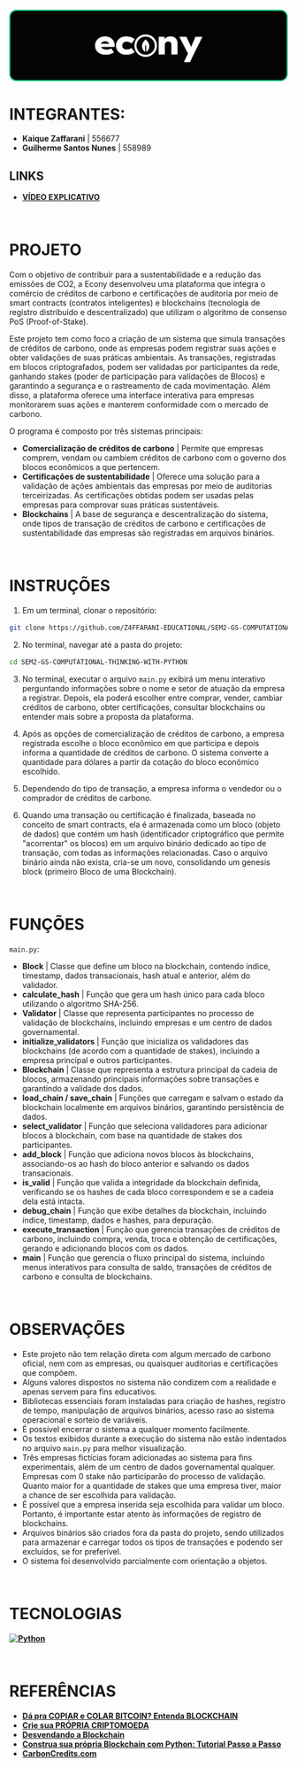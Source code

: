 ![banner](./assets/banner.png)

# INTEGRANTES:
- **Kaique Zaffarani** | 556677
- **Guilherme Santos Nunes** | 558989

## LINKS
- **[VÍDEO EXPLICATIVO](https://youtu.be/5BdzgsT5DlY)**

<br>

# PROJETO
Com o objetivo de contribuir para a sustentabilidade e a redução das emissões de CO2, a Econy desenvolveu uma plataforma que integra o comércio de créditos de carbono e certificações de auditoria por meio de smart contracts (contratos inteligentes) e blockchains (tecnologia de registro distribuído e descentralizado) que utilizam o algoritmo de consenso PoS (Proof-of-Stake).

Este projeto tem como foco a criação de um sistema que simula transações de créditos de carbono, onde as empresas podem registrar suas ações e obter validações de suas práticas ambientais. As transações, registradas em blocos criptografados, podem ser validadas por participantes da rede, ganhando stakes (poder de participação para validações de Blocos) e garantindo a segurança e o rastreamento de cada movimentação. Além disso, a plataforma oferece uma interface interativa para empresas monitorarem suas ações e manterem conformidade com o mercado de carbono.

O programa é composto por três sistemas principais:

- **Comercialização de créditos de carbono** | Permite que empresas comprem, vendam ou cambiem créditos de carbono com o governo dos blocos econômicos a que pertencem.
- **Certificações de sustentabilidade** | Oferece uma solução para a validação de ações ambientais das empresas por meio de auditorias terceirizadas. As certificações obtidas podem ser usadas pelas empresas para comprovar suas práticas sustentáveis.
- **Blockchains** | A base de segurança e descentralização do sistema, onde tipos de transação de créditos de carbono e certificações de sustentabilidade das empresas são registradas em arquivos binários.

<br>

# INSTRUÇÕES
1. Em um terminal, clonar o repositório:
```bash
git clone https://github.com/Z4FFARANI-EDUCATIONAL/SEM2-GS-COMPUTATIONAL-THINKING-WITH-PYTHON.git
```

2. No terminal, navegar até a pasta do projeto:
```bash
cd SEM2-GS-COMPUTATIONAL-THINKING-WITH-PYTHON
```

3. No terminal, executar o arquivo ```main.py``` exibirá um menu interativo perguntando informações sobre o nome e setor de atuação da empresa a registrar. Depois, ela poderá escolher entre comprar, vender, cambiar créditos de carbono, obter certificações, consultar blockchains ou entender mais sobre a proposta da plataforma.
   
4. Após as opções de comercialização de créditos de carbono, a empresa registrada escolhe o bloco econômico em que participa e depois informa a quantidade de créditos de carbono. O sistema converte a quantidade para dólares a partir da cotação do bloco econômico escolhido.

5. Dependendo do tipo de transação, a empresa informa o vendedor ou o comprador de créditos de carbono.

6. Quando uma transação ou certificação é finalizada, baseada no conceito de smart contracts, ela é armazenada como um bloco (objeto de dados) que contém um hash (identificador criptográfico que permite "acorrentar" os blocos) em um arquivo binário dedicado ao tipo de transação, com todas as informações relacionadas. Caso o arquivo binário ainda não exista, cria-se um novo, consolidando um genesis block (primeiro Bloco de uma Blockchain).

<br>

# FUNÇÕES
``main.py``:
- **Block** | Classe que define um bloco na blockchain, contendo índice, timestamp, dados transacionais, hash atual e anterior, além do validador.
- **calculate_hash** | Função que gera um hash único para cada bloco utilizando o algoritmo SHA-256.
- **Validator** | Classe que representa participantes no processo de validação de blockchains, incluindo empresas e um centro de dados governamental.
- **initialize_validators** | Função que inicializa os validadores das blockchains (de acordo com a quantidade de stakes), incluindo a empresa principal e outros participantes.
- **Blockchain** | Classe que representa a estrutura principal da cadeia de blocos, armazenando principais informações sobre transações e garantindo a validade dos dados.
- **load_chain / save_chain** | Funções que carregam e salvam o estado da blockchain localmente em arquivos binários, garantindo persistência de dados.
- **select_validator** | Função que seleciona validadores para adicionar blocos à blockchain, com base na quantidade de stakes dos participantes.
- **add_block** | Função que adiciona novos blocos às blockchains, associando-os ao hash do bloco anterior e salvando os dados transacionais.
- **is_valid** | Função que valida a integridade da blockchain definida, verificando se os hashes de cada bloco correspondem e se a cadeia dela está intacta.
- **debug_chain** | Função que exibe detalhes da blockchain, incluindo índice, timestamp, dados e hashes, para depuração.
- **execute_transaction** | Função que gerencia transações de créditos de carbono, incluindo compra, venda, troca e obtenção de certificações, gerando e adicionando blocos com os dados.
- **main** | Função que gerencia o fluxo principal do sistema, incluindo menus interativos para consulta de saldo, transações de créditos de carbono e consulta de blockchains.

<br>

# OBSERVAÇÕES
- Este projeto não tem relação direta com algum mercado de carbono oficial, nem com as empresas, ou quaisquer auditorias e certificações que compõem.
- Alguns valores dispostos no sistema não condizem com a realidade e apenas servem para fins educativos.
- Bibliotecas essenciais foram instaladas para criação de hashes, registro de tempo, manipulação de arquivos binários, acesso raso ao sistema operacional e sorteio de variáveis.
- É possível encerrar o sistema a qualquer momento facilmente.
- Os textos exibidos durante a execução do sistema não estão indentados no arquivo ``main.py`` para melhor visualização. 
- Três empresas fictícias foram adicionadas ao sistema para fins experimentais, além de um centro de dados governamental qualquer. Empresas com 0 stake não participarão do processo de validação. Quanto maior for a quantidade de stakes que uma empresa tiver, maior a chance de ser escolhida para validação.
- É possível que a empresa inserida seja escolhida para validar um bloco. Portanto, é importante estar atento às informações de registro de blockchains.
- Arquivos binários são criados fora da pasta do projeto, sendo utilizados para armazenar e carregar todos os tipos de transações e podendo ser excluídos, se for preferível.
- O sistema foi desenvolvido parcialmente com orientação a objetos.

<br>

# TECNOLOGIAS
**[![Python](https://img.shields.io/badge/python-3670A0?style=for-the-badge&logo=python&logoColor=ffdd54)](https://www.python.org/downloads/)**

<br>

# REFERÊNCIAS
- **[Dá pra COPIAR e COLAR BITCOIN? Entenda BLOCKCHAIN](https://www.youtube.com/watch?v=0Mt16eeCv78)**
- **[Crie sua PRÓPRIA CRIPTOMOEDA](https://www.youtube.com/watch?v=IkXIA1NNocY&t=13s)**
- **[Desvendando a Blockchain](https://www.sp.senai.br/inscricaogratuita/desvendando-a-blockchain/87241/403/29279)**
- **[Construa sua própria Blockchain com Python: Tutorial Passo a Passo](https://www.youtube.com/watch?v=yBuzx8akAd0)**
- **[CarbonCredits.com](https://carboncredits.com)**
